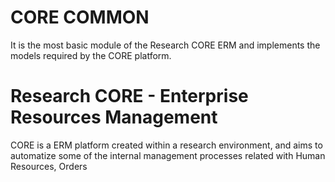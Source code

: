 # CORE COMMON #

It is the most basic module of the Research CORE ERM and implements the models required by the CORE platform.


# Research CORE  - Enterprise Resources Management

CORE is a ERM platform created within a research environment, and aims to automatize some of the internal management processes related
with Human Resources, Orders